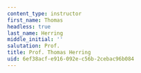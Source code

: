```yaml
---
content_type: instructor
first_name: Thomas
headless: true
last_name: Herring
middle_initial: ''
salutation: Prof.
title: Prof. Thomas Herring
uid: 6ef38acf-e916-092e-c56b-2cebac96b084
---
```

